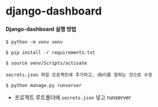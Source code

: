 # django-dashboard



#### Django-dashboard 실행 방법

```
$ python -m venv venv

$ pip install -r requirements.txt

$ source venv/Scripts/activate

secrets.json 파일 프로젝트에 추가하고, db이름 원하는 것으로 수정

$ python manage.py runserver
```



- 프로젝트 루트폴더에 `secrets.json` 넣고 runserver

